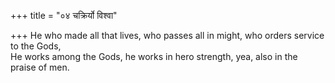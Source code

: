+++
title = "०४ चक्रिर्यो विश्वा"

+++
He who made all that lives, who passes all in might, who orders service to the Gods,  
     He works among the Gods, he works in hero strength, yea, also in the praise of men.